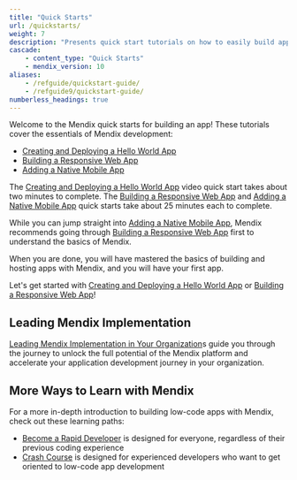 ```yaml
---
title: "Quick Starts"
url: /quickstarts/
weight: 7
description: "Presents quick start tutorials on how to easily build apps in Studio Pro."
cascade:
    - content_type: "Quick Starts"
    - mendix_version: 10
aliases:
    - /refguide/quickstart-guide/
    - /refguide9/quickstart-guide/
numberless_headings: true
---
```


Welcome to the Mendix quick starts for building an app! These tutorials cover the essentials of Mendix development:

* [Creating and Deploying a Hello World App](/quickstarts/hello-world/)
* [Building a Responsive Web App](/quickstarts/responsive-web-app/)
* [Adding a Native Mobile App](/quickstarts/native-mobile-app/)

The [Creating and Deploying a Hello World App](/quickstarts/hello-world/) video quick start takes about two minutes to complete. The [Building a Responsive Web App](/quickstarts/responsive-web-app/) and [Adding a Native Mobile App](/quickstarts/native-mobile-app/) quick starts take about 25 minutes each to complete.

While you can jump straight into [Adding a Native Mobile App](/quickstarts/native-mobile-app/), Mendix recommends going through [Building a Responsive Web App](/quickstarts/responsive-web-app/) first to understand the basics of Mendix.

When you are done, you will have mastered the basics of building and hosting apps with Mendix, and you will have your first app.

Let's get started with [Creating and Deploying a Hello World App](/quickstarts/hello-world/) or [Building a Responsive Web App](/quickstarts/responsive-web-app/)!

## Leading Mendix Implementation

[Leading Mendix Implementation in Your Organization](/quickstarts/leading-mendix-implementation-in-your-organization/)s guide you through the journey to unlock the full potential of the Mendix platform and accelerate your application development journey in your organization.

## More Ways to Learn with Mendix

For a more in-depth introduction to building low-code apps with Mendix, check out these learning paths:

* [Become a Rapid Developer](https://academy.mendix.com/link/paths/31/Become-a-Rapid-Developer) is designed for everyone, regardless of their previous coding experience
* [Crash Course](https://academy.mendix.com/link/paths/82/Crash-Course) is designed for experienced developers who want to get oriented to low-code app development
